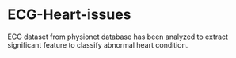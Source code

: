 # ECG-Heart-issues
ECG dataset from physionet database has been analyzed to extract significant feature to classify abnormal heart condition. 
